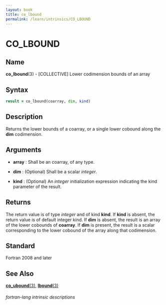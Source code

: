 ```yaml
---
layout: book
title: co_lbound
permalink: /learn/intrinsics/CO_LBOUND
---
```

# CO_LBOUND
## __Name__

__co\_lbound__(3) - \[COLLECTIVE\] Lower codimension bounds of an array


## __Syntax__
```fortran
result = co_lbound(coarray, dim, kind)
```
## __Description__

Returns the lower bounds of a coarray, or a single lower cobound along
the __dim__ codimension.

## __Arguments__

  - __array__
    : Shall be an coarray, of any type.

  - __dim__
    : (Optional) Shall be a scalar _integer_.

  - __kind__
    : (Optional) An _integer_ initialization expression indicating the kind
    parameter of the result.

## __Returns__

The return value is of type _integer_ and of kind __kind__. If __kind__ is absent,
the return value is of default integer kind. If __dim__ is absent, the
result is an array of the lower cobounds of __coarray__. If __dim__ is present,
the result is a scalar corresponding to the lower cobound of the array
along that codimension.

## __Standard__

Fortran 2008 and later

## __See Also__

[__co\_ubound__(3)](CO_UBOUND),
[__lbound__(3)](LBOUND)

###### fortran-lang intrinsic descriptions
